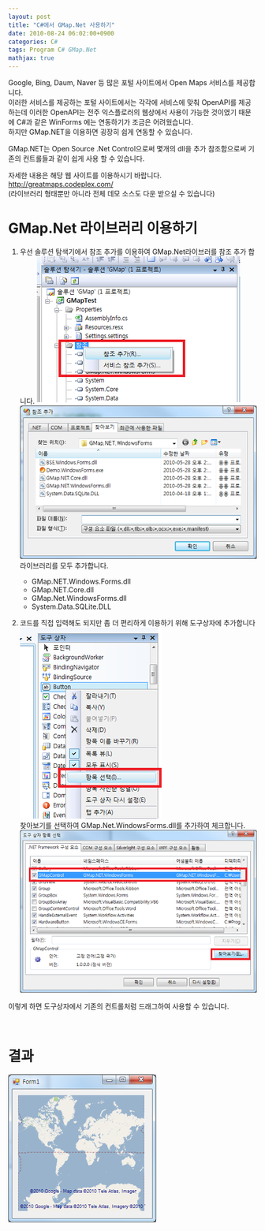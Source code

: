 ```yaml
---
layout: post
title: "C#에서 GMap.Net 사용하기"
date: 2010-08-24 06:02:00+0900
categories: C#
tags: Program C# GMap.Net
mathjax: true
---
```


Google, Bing, Daum, Naver 등 많은 포털 사이트에서 Open Maps 서비스를 제공합니다.  
이러한 서비스를 제공하는 포털 사이트에서는 각각에 서비스에 맞춰  OpenAPI를 제공하는데 이러한 OpenAPI는 전주 익스플로러의 웹상에서 사용이 가능한 것이였기 때문에 C#과 같은 WinForms 에는 연동하기가 조금은 어려웠습니다.  
하지만 GMap.NET을 이용하면 굉장히 쉽게 연동할 수 있습니다.  

GMap.NET는 Open Source .Net Control으로써 몇개의 dll을 추가 참조함으로써 기존의 컨트롤들과 같이 쉽게 사용 할 수 있습니다.  

자세한 내용은 해당 웹 사이트를 이용하시기 바랍니다.  
http://greatmaps.codeplex.com/  
(라이브러리 형태뿐만 아니라 전체 데모 소스도 다운 받으실 수 있습니다)  


# GMap.Net 라이브러리 이용하기

1. 우선 솔루션 탐색기에서 참조 추가를 이용하여 GMap.Net라이브러를 참조 추가 합니다.
![img](/resource/2010/20100824/20100824-img-1.png)
![img](/resource/2010/20100824/20100824-img-2.png)  
라이브러리를 모두 추가합니다.
    - GMap.NET.Windows.Forms.dll
    - GMap.NET.Core.dll
    - GMap.Net.WindowsForms.dll
    - System.Data.SQLite.DLL  

2. 코드를 직접 입력해도 되지만 좀 더 편리하게 이용하기 위해 도구상자에 추가합니다
![img](/resource/2010/20100824/20100824-img-3.png)  
찾아보기를 선택하여 GMap.Net.WindowsForms.dll를 추가하여 체크합니다.
![img](/resource/2010/20100824/20100824-img-4.png)  

이렇게 하면
도구상자에서 기존의 컨트롤처럼 드래그하여 사용할 수 있습니다.

<br>


# 결과
![img](/resource/2010/20100824/20100824-img-5.png)  